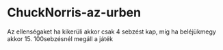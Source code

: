 # ChuckNorris-az-urben
Az ellenségaket ha kikerüli akkor csak 4 sebzést kap, míg ha beléjükmegy akkor 15. 100sebzésnél megáll a játék
